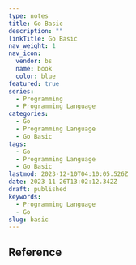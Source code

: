```yaml
---
type: notes
title: Go Basic
description: ""
linkTitle: Go Basic
nav_weight: 1
nav_icon:
  vendor: bs
  name: book
  color: blue
featured: true
series:
  - Programming
  - Programming Language
categories:
  - Go
  - Programming Language
  - Go Basic
tags:
  - Go
  - Programming Language
  - Go Basic
lastmod: 2023-12-10T04:10:05.526Z
date: 2023-11-26T13:02:12.342Z
draft: published
keywords:
  - Programming Language
  - Go
slug: basic
---
```


## Reference
